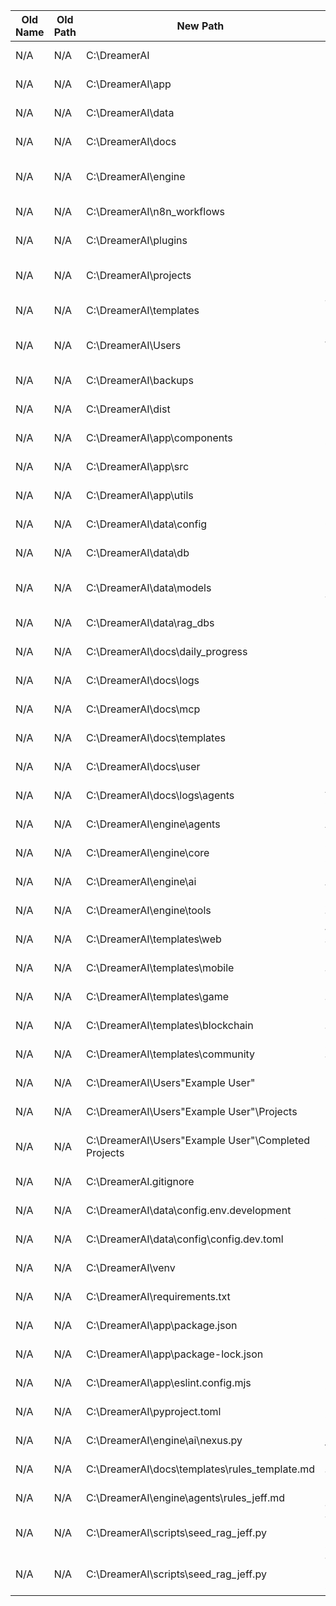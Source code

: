 | Old Name | Old Path | New Path | Purpose | Action | Date |
|--------|----------|----------|--------|-------|------|
| N/A | N/A | C:\DreamerAI | Project Root Directory | CREATE | 2025-04-10 |
| N/A | N/A | C:\DreamerAI\app | Frontend Directory | CREATE | 2025-04-10 |
| N/A | N/A | C:\DreamerAI\data | Data Directory | CREATE | 2025-04-10 |
| N/A | N/A | C:\DreamerAI\docs | Docs Directory | CREATE | 2025-04-10 |
| N/A | N/A | C:\DreamerAI\engine | Backend Engine Directory | CREATE | 2025-04-10 |
| N/A | N/A | C:\DreamerAI\n8n_workflows | n8n Workflows Directory | CREATE | 2025-04-10 |
| N/A | N/A | C:\DreamerAI\plugins | Plugins Directory | CREATE | 2025-04-10 |
| N/A | N/A | C:\DreamerAI\projects | Output Projects Directory | CREATE | 2025-04-10 |
| N/A | N/A | C:\DreamerAI\templates | Templates Directory | CREATE | 2025-04-10 |
| N/A | N/A | C:\DreamerAI\Users | User Workspace Directory | CREATE | 2025-04-10 |
| N/A | N/A | C:\DreamerAI\backups | Backups Directory | CREATE | 2025-04-10 |
| N/A | N/A | C:\DreamerAI\dist | Distribution Directory | CREATE | 2025-04-10 |
| N/A | N/A | C:\DreamerAI\app\components | React Components | CREATE | 2025-04-10 |
| N/A | N/A | C:\DreamerAI\app\src | React Source Files | CREATE | 2025-04-10 |
| N/A | N/A | C:\DreamerAI\app\utils | Frontend Utilities | CREATE | 2025-04-10 |
| N/A | N/A | C:\DreamerAI\data\config | Config Files | CREATE | 2025-04-10 |
| N/A | N/A | C:\DreamerAI\data\db | Database Files | CREATE | 2025-04-10 |
| N/A | N/A | C:\DreamerAI\data\models | Local Models (Symlink Target) | CREATE | 2025-04-10 |
| N/A | N/A | C:\DreamerAI\data\rag_dbs | RAG Databases | CREATE | 2025-04-10 |
| N/A | N/A | C:\DreamerAI\docs\daily_progress | Daily Logs | CREATE | 2025-04-10 |
| N/A | N/A | C:\DreamerAI\docs\logs | General Logs | CREATE | 2025-04-10 |
| N/A | N/A | C:\DreamerAI\docs\mcp | MCP Documentation | CREATE | 2025-04-10 |
| N/A | N/A | C:\DreamerAI\docs\templates | Doc Templates | CREATE | 2025-04-10 |
| N/A | N/A | C:\DreamerAI\docs\user | User Documentation | CREATE | 2025-04-10 |
| N/A | N/A | C:\DreamerAI\docs\logs\agents | Agent-Specific Logs | CREATE | 2025-04-10 |
| N/A | N/A | C:\DreamerAI\engine\agents | Agent Code | CREATE | 2025-04-10 |
| N/A | N/A | C:\DreamerAI\engine\core | Core Backend Services | CREATE | 2025-04-10 |
| N/A | N/A | C:\DreamerAI\engine\ai | AI Logic | CREATE | 2025-04-10 |
| N/A | N/A | C:\DreamerAI\engine\tools | Shared Agent Tools | CREATE | 2025-04-10 |
| N/A | N/A | C:\DreamerAI\templates\web | Web Templates | CREATE | 2025-04-10 |
| N/A | N/A | C:\DreamerAI\templates\mobile | Mobile Templates | CREATE | 2025-04-10 |
| N/A | N/A | C:\DreamerAI\templates\game | Game Templates | CREATE | 2025-04-10 |
| N/A | N/A | C:\DreamerAI\templates\blockchain | Blockchain Templates | CREATE | 2025-04-10 |
| N/A | N/A | C:\DreamerAI\templates\community | Community Templates | CREATE | 2025-04-10 |
| N/A | N/A | C:\DreamerAI\Users\"Example User" | Example User Folder | CREATE | 2025-04-10 |
| N/A | N/A | C:\DreamerAI\Users\"Example User"\Projects | Example User Projects | CREATE | 2025-04-10 |
| N/A | N/A | C:\DreamerAI\Users\"Example User"\Completed Projects | Example User Completed Projects | CREATE | 2025-04-10 |
| N/A | N/A | C:\DreamerAI\.gitignore | Git Ignore File | CREATE | 2025-04-10 |
| N/A | N/A | C:\DreamerAI\data\config\.env.development | Development Secrets | CREATE | 2025-04-10 |
| N/A | N/A | C:\DreamerAI\data\config\config.dev.toml | Development Configuration | CREATE | 2025-04-10 |
| N/A | N/A | C:\DreamerAI\venv | Python Virtual Environment | CREATE | 2025-04-10 |
| N/A | N/A | C:\DreamerAI\requirements.txt | Python Dependencies | CREATE | 2025-04-10 |
| N/A | N/A | C:\DreamerAI\app\package.json | Node.js Project Manifest | CREATE | 2025-04-10 |
| N/A | N/A | C:\DreamerAI\app\package-lock.json | Node.js Lock File | CREATE | 2025-04-10 |
| N/A | N/A | C:\DreamerAI\app\eslint.config.mjs | ESLint Configuration | CREATE | 2025-04-10 |
| N/A | N/A | C:\DreamerAI\pyproject.toml | Python Tool Configuration | CREATE | 2025-04-10 |
| N/A | N/A | C:\DreamerAI\engine\ai\nexus.py | Nexus agent file | CREATE | 2025-04-11 |
| N/A | N/A | C:\DreamerAI\docs\templates\rules_template.md | Rules Template | CREATE | 2025-04-11 |
| N/A | N/A | C:\DreamerAI\engine\agents\rules_jeff.md | Rules file for Jeff agent | CREATE | 2025-04-11 |
| N/A | N/A | C:\DreamerAI\scripts\seed_rag_jeff.py | Temporary RAG seeding script for Jeff | CREATE | 2025-04-11 |
| N/A | N/A | C:\DreamerAI\scripts\seed_rag_jeff.py | Temporary RAG seeding script for Jeff | DELETE | 2025-04-11 | 